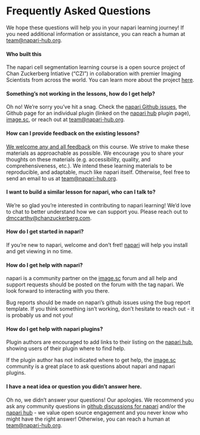 # Frequently Asked Questions

We hope these questions will help you in your napari learning journey! If you need additional information or assistance, you can reach a human at team@napari-hub.org.

#### Who built this
The napari cell segmentation learning course is a open source project of Chan Zuckerberg Intiative (“CZI”) in collaboration with premier Imaging Scientists from across the world. You can learn more about the project [here](https://chanzuckerberg.github.io/napari-segmentation-workshop/preface/whomadethis.html).

#### Something’s not working in the lessons, how do I get help?
Oh no! We’re sorry you’ve hit a snag. Check the [napari Github issues](https://github.com/napari/napari/issues), the Github page for an individual plugin (linked on the [napari hub](https://www.napari-hub.org/) plugin page), [image.sc](https://forum.image.sc/tag/napari), or reach out at team@napari-hub.org.
 
#### How can I provide feedback on the existing lessons?
[We welcome any and all feedback](https://github.com/chanzuckerberg/napari-segmentation-workshop/issues) on this course. We strive to make these materials as approachable as possible. We encourage you to share your thoughts on these materials (e.g. accessibility, quality, and comprehensiveness, etc.). We intend these learning materials to be reproducible, and adaptable, much like napari itself. Otherwise, feel free to send an email to us at team@napari-hub.org.
 
#### I want to build a similar lesson for napari, who can I talk to?
We’re so glad you’re interested in contributing to napari learning! We’d love to chat to better understand how we can support you. Please reach out to dmccarthy@chanzuckerberg.com. 
 
#### How do I get started in napari?
If you’re new to napari, welcome and don’t fret! [napari](www.napari.org) will help you install and get viewing in no time. <!-- Good time to introduce our introductory documents or at least provide a link to Getting Started. (https://napari.org/stable/tutorials/start_index.html) Also, I think we should introduce the Intro to napari workshop. -->
 
#### How do I get help with napari?
napari is a community partner on the [image.sc](image.sc) forum and all help and support requests should be posted on the forum with the tag napari. We look forward to interacting with you there.

Bug reports should be made on napari’s github issues using the bug report template. If you think something isn’t working, don’t hesitate to reach out - it is probably us and not you!
 
#### How do I get help with napari plugins?
Plugin authors are encouraged to add links to their listing on the [napari hub](napari-hub.org), showing users of their plugin where to find help.

If the plugin author has not indicated where to get help, the [image.sc](image.sc) community is a great place to ask questions about napari and napari plugins.
 
#### I have a neat idea or question you didn’t answer here.
Oh no, we didn’t answer your questions! Our apologies. We recommend you ask any community questions in [github discussions for napari](https://github.com/napari/napari/discussions) and/or the [napari hub](https://github.com/chanzuckerberg/napari-hub/discussions) - we value open source engagement and you never know who might have the right answer! Otherwise, you can reach a human at team@napari-hub.org.
